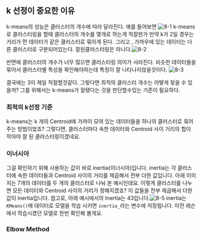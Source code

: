 
## k 선정이 중요한 이유
k-means의 성능은 클러스터의 개수에 따라 달라진다.
예를 들어보면 ![8-1](https://bakey-api.codeit.kr/api/files/resource?root=static&seqId=5810&directory=8-1.png&name=8-1.png)
k-means로 클러스터링을 할때 클러스터의 개수를 몇개로 하는게 적잘한가
만약 k가 2일 경우는 거리가 먼 데이터가 같은 클러스터로 묶이게 된다. 그리고 , 가까우에 있는 데이터는 다른 클러스터로 구분되어있는다. 잘된클러스터링은 아니다.![8-2](https://bakey-api.codeit.kr/api/files/resource?root=static&seqId=5810&directory=8-2.png&name=8-2.png)

반면에 클러스터의 개수가 너무 많으면 클러스터링 의미가 사라진다.
비슷한 데이터들을 묶어서 클러스터별 특성을 확인해야하는데 특징이 잘 나타나지않을것이다.
![8-3](https://bakey-api.codeit.kr/api/files/resource?root=static&seqId=5810&directory=8-3.png&name=8-3.png)

결국에는 3이 제일 적절할것같다.
그렇다면 최적의 클러스터 개수는 어떻게 찾을 수 있을까?
그를 위해서는 k-means가 잘됐다는 것을 판단할수있는 기준이 필요하다.
### 최적의 k선정 기준
k-means는 k 개의 Centroid에 가까이 모여 있는 데이터들을 하나의 클러스터로 묶어 주는 방법이었죠? 그렇다면, 클러스터마다 속한 데이터와 Centroid 사이 거리의 합이 작아야 잘 된 클러스터링이겠네요.
### 이너시아
그걸 확인하기 위해 사용하는 값이 바로 inertia(이너시아)입니다. inertia는 각 클러스터에 속한 데이터들과 Centroid 사이의 거리를 제곱해서 전부 더한 값입니다.
아래 이미지는 7개의 데이터를 두 개의 클러스터로 나눠 본 예시인데요. 
이렇게 클러스터를 나누면 모든 데이터와 Centroid 사이의 거리가 정해지겠죠? 이 값들을 전부 제곱해서 더한 값이 inertia입니다. 참고로, 아래 예시에서의 Inertia는 43입니다.![8-5](https://bakey-api.codeit.kr/api/files/resource?root=static&seqId=5810&directory=8-5.png&name=8-5.png)
inertia는 `KMeans()`에 데이터로 모델을 학습 시키면 `inertia_`라는 변수에 저장됩니다. 이전 레슨에서 학습시켰던 모델로 한번 확인해 볼게요.


### EIbow Method